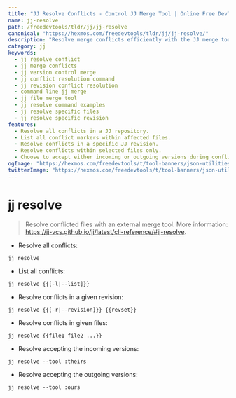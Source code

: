 ```yaml
---
title: "JJ Resolve Conflicts - Control JJ Merge Tool | Online Free DevTools by Hexmos"
name: jj-resolve
path: /freedevtools/tldr/jj/jj-resolve
canonical: "https://hexmos.com/freedevtools/tldr/jj/jj-resolve/"
description: "Resolve merge conflicts efficiently with the JJ merge tool.  Handle file merge issues and manage revision conflicts easily with this command-line tool. Free online tool, no registration required."
category: jj
keywords:
  - jj resolve conflict
  - jj merge conflicts
  - jj version control merge
  - jj conflict resolution command
  - jj revision conflict resolution
  - command line jj merge
  - jj file merge tool
  - jj resolve command examples
  - jj resolve specific files
  - jj resolve specific revision
features:
  - Resolve all conflicts in a JJ repository.
  - List all conflict markers within affected files.
  - Resolve conflicts in a specific JJ revision.
  - Resolve conflicts within selected files only.
  - Choose to accept either incoming or outgoing versions during conflict resolution.
ogImage: "https://hexmos.com/freedevtools/t/tool-banners/json-utilities-banner.png"
twitterImage: "https://hexmos.com/freedevtools/t/tool-banners/json-utilities-banner.png"
---
```


# jj resolve

> Resolve conflicted files with an external merge tool.
> More information: <https://jj-vcs.github.io/jj/latest/cli-reference/#jj-resolve>.

- Resolve all conflicts:

`jj resolve`

- List all conflicts:

`jj resolve {{[-l|--list]}}`

- Resolve conflicts in a given revision:

`jj resolve {{[-r|--revision]}} {{revset}}`

- Resolve conflicts in given files:

`jj resolve {{file1 file2 ...}}`

- Resolve accepting the incoming versions:

`jj resolve --tool :theirs`

- Resolve accepting the outgoing versions:

`jj resolve --tool :ours`
